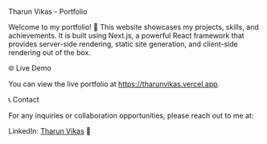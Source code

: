 Tharun Vikas - Portfolio

Welcome to my portfolio! 🎉 This website showcases my projects, skills, and achievements. It is built using Next.js, a powerful React framework that provides server-side rendering, static site generation, and client-side rendering out of the box.

🌐 Live Demo

You can view the live portfolio at https://tharunvikas.vercel.app.


📞 Contact

For any inquiries or collaboration opportunities, please reach out to me at:


LinkedIn: [Tharun Vikas](https://www.linkedin.com/in/tharunvikas55/) 🔗
